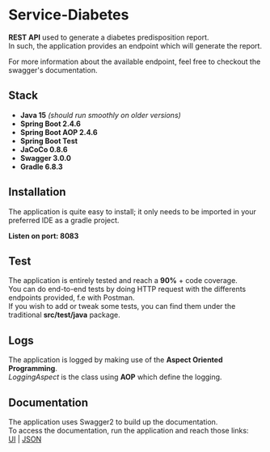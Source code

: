 # Service-Diabetes

**REST API** used to generate a diabetes predisposition report. <br>
In such, the application provides an endpoint which will generate the report.

For more information about the available endpoint, feel free to checkout the swagger's documentation.


## Stack

- **Java 15** *(should run smoothly on older versions)*
- **Spring Boot 2.4.6**
- **Spring Boot AOP 2.4.6**
- **Spring Boot Test**
- **JaCoCo 0.8.6**
- **Swagger 3.0.0**
- **Gradle 6.8.3**


## Installation

The application is quite easy to install; it only needs to be imported in your preferred IDE as a gradle project. <br>

**Listen on port: 8083**


## Test

The application is entirely tested and reach a **90%** + code coverage. <br>
You can do end-to-end tests by doing HTTP request with the differents endpoints provided, f.e with Postman. <br>
If you wish to add or tweak some tests, you can find them under the traditional **src/test/java** package. <br>


## Logs

The application is logged by making use of the **Aspect Oriented Programming**. <br>
*LoggingAspect* is the class using **AOP** which define the logging. <br>


## Documentation

The application uses Swagger2 to build up the documentation. <br>
To access the documentation, run the application and reach those links: <br>
[UI](http://localhost:8083/swagger-ui/) | [JSON](http://localhost:8083/v2/api-docs)



